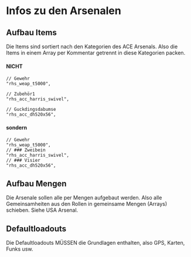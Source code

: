 # Infos zu den Arsenalen
## Aufbau Items
Die Items sind sortiert nach den Kategorien des ACE Arsenals.
Also die Items in einem Array per Kommentar getrennt in diese Kategorien packen.
#### NICHT
```
// Gewehr
"rhs_weap_t5000",

// Zubehör1
"rhs_acc_harris_swivel",

// Guckdingsdabumse
"rhs_acc_dh520x56",
```

#### sondern
```
// Gewehr
"rhs_weap_t5000",
// ### Zweibein
"rhs_acc_harris_swivel",
// ### Visier 
"rhs_acc_dh520x56",
```

## Aufbau Mengen
Die Arsenale sollen alle per Mengen aufgebaut werden. Also alle Gemeinsamheiten aus den Rollen
in gemeinsame Mengen (Arrays) schieben. Siehe USA Arsenal.

## Defaultloadouts
Die Defaultloadouts MÜSSEN die Grundlagen enthalten, also GPS, Karten, Funks usw.
